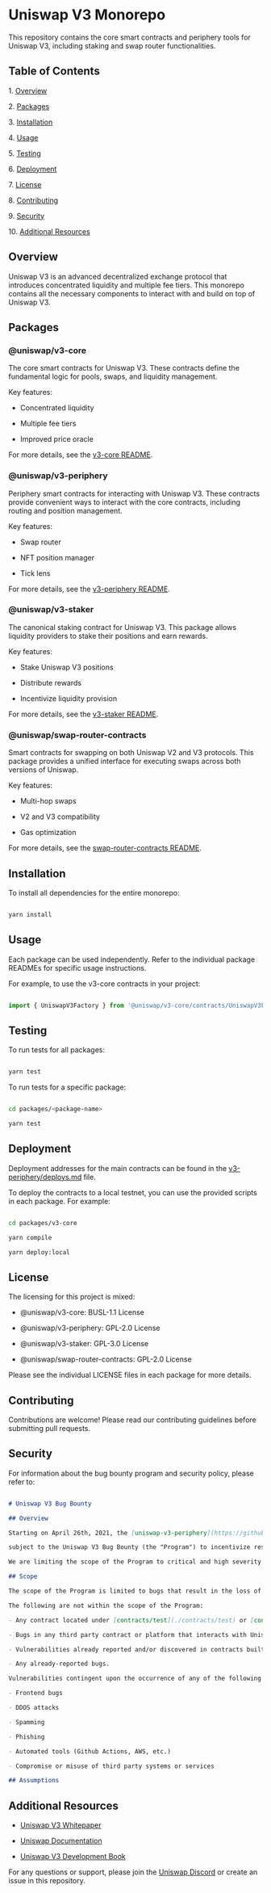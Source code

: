 # Uniswap V3 Monorepo

This repository contains the core smart contracts and periphery tools for Uniswap V3, including staking and swap router functionalities.

## Table of Contents

1\. [Overview](#overview)

2\. [Packages](#packages)

3\. [Installation](#installation)

4\. [Usage](#usage)

5\. [Testing](#testing)

6\. [Deployment](#deployment)

7\. [License](#license)

8\. [Contributing](#contributing)

9\. [Security](#security)

10\. [Additional Resources](#additional-resources)

## Overview

Uniswap V3 is an advanced decentralized exchange protocol that introduces concentrated liquidity and multiple fee tiers. This monorepo contains all the necessary components to interact with and build on top of Uniswap V3.

## Packages

### @uniswap/v3-core

The core smart contracts for Uniswap V3. These contracts define the fundamental logic for pools, swaps, and liquidity management.

Key features:

- Concentrated liquidity

- Multiple fee tiers

- Improved price oracle

For more details, see the [v3-core README](v3-core/README.md).

### @uniswap/v3-periphery

Periphery smart contracts for interacting with Uniswap V3. These contracts provide convenient ways to interact with the core contracts, including routing and position management.

Key features:

- Swap router

- NFT position manager

- Tick lens

For more details, see the [v3-periphery README](v3-periphery/README.md).

### @uniswap/v3-staker

The canonical staking contract for Uniswap V3. This package allows liquidity providers to stake their positions and earn rewards.

Key features:

- Stake Uniswap V3 positions

- Distribute rewards

- Incentivize liquidity provision

For more details, see the [v3-staker README](v3-staker/README.md).

### @uniswap/swap-router-contracts

Smart contracts for swapping on both Uniswap V2 and V3 protocols. This package provides a unified interface for executing swaps across both versions of Uniswap.

Key features:

- Multi-hop swaps

- V2 and V3 compatibility

- Gas optimization

For more details, see the [swap-router-contracts README](swap-router-contracts/README.md).

## Installation

To install all dependencies for the entire monorepo:

```bash

yarn install

```

## Usage

Each package can be used independently. Refer to the individual package READMEs for specific usage instructions.

For example, to use the v3-core contracts in your project:

```javascript

import { UniswapV3Factory } from '@uniswap/v3-core/contracts/UniswapV3Factory.sol';

```

## Testing

To run tests for all packages:

```bash

yarn test

```

To run tests for a specific package:

```bash

cd packages/<package-name>

yarn test

```

## Deployment

Deployment addresses for the main contracts can be found in the [v3-periphery/deploys.md](v3-periphery/deploys.md) file.

To deploy the contracts to a local testnet, you can use the provided scripts in each package. For example:

```bash

cd packages/v3-core

yarn compile

yarn deploy:local

```

## License

The licensing for this project is mixed:

- @uniswap/v3-core: BUSL-1.1 License

- @uniswap/v3-periphery: GPL-2.0 License

- @uniswap/v3-staker: GPL-3.0 License

- @uniswap/swap-router-contracts: GPL-2.0 License

Please see the individual LICENSE files in each package for more details.

## Contributing

Contributions are welcome! Please read our contributing guidelines before submitting pull requests.

## Security

For information about the bug bounty program and security policy, please refer to:

```1:30:v3-periphery/bug-bounty.md

# Uniswap V3 Bug Bounty

## Overview

Starting on April 26th, 2021, the [uniswap-v3-periphery](https://github.com/Uniswap/uniswap-v3-periphery) repository is

subject to the Uniswap V3 Bug Bounty (the "Program") to incentivize responsible bug disclosure.

We are limiting the scope of the Program to critical and high severity bugs, and are offering a reward of up to $500,000. Happy hunting!

## Scope

The scope of the Program is limited to bugs that result in the loss of user funds.

The following are not within the scope of the Program:

- Any contract located under [contracts/test](./contracts/test) or [contracts/lens](./contracts/lens).

- Bugs in any third party contract or platform that interacts with Uniswap V3.

- Vulnerabilities already reported and/or discovered in contracts built by third parties on Uniswap V3.

- Any already-reported bugs.

Vulnerabilities contingent upon the occurrence of any of the following also are outside the scope of this Program:

- Frontend bugs

- DDOS attacks

- Spamming

- Phishing

- Automated tools (Github Actions, AWS, etc.)

- Compromise or misuse of third party systems or services

## Assumptions

```

## Additional Resources

- [Uniswap V3 Whitepaper](https://uniswap.org/whitepaper-v3.pdf)

- [Uniswap Documentation](https://docs.uniswap.org/)

- [Uniswap V3 Development Book](https://uniswapv3book.com/)

For any questions or support, please join the [Uniswap Discord](https://discord.gg/FCfyBSbCU5) or create an issue in this repository.